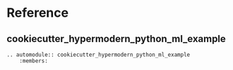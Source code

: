 # Reference

## cookiecutter_hypermodern_python_ml_example

```{eval-rst}
.. automodule:: cookiecutter_hypermodern_python_ml_example
    :members:
```
